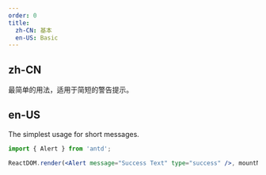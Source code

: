 ```yaml
---
order: 0
title:
  zh-CN: 基本
  en-US: Basic
---
```


## zh-CN

最简单的用法，适用于简短的警告提示。

## en-US

The simplest usage for short messages.

```jsx
import { Alert } from 'antd';

ReactDOM.render(<Alert message="Success Text" type="success" />, mountNode);
```
